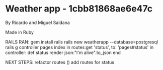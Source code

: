 # Weather app - 1cbb81868ae6e47c


By Ricardo and Miguel Saldana

Made in Ruby


RAILS RAN:
gem install rails
rails new weatherapp --database=postgresql
rails g controller pages index
in routes:get 'status', to: 'pages#status'
in controller: def status
                   render json:"I'm alive".to_json
                 end

NEXT STEPS:
refactor routes ()
add routes for status